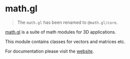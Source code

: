 # math.gl

> The `math.gl` has been renamed to `@math.gl/core`.

[math.gl](https://math.gl/docs) is a suite of math modules for 3D applications.

This module contains classes for vectors and matrices etc.

For documentation please visit the [website](https://math.gl).

